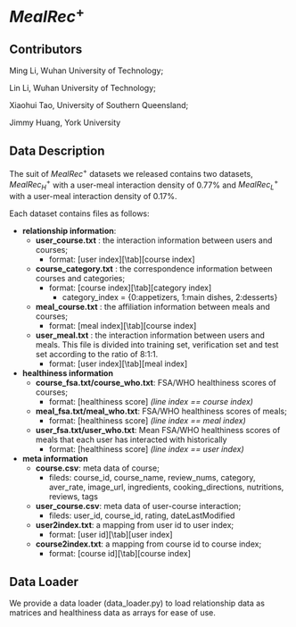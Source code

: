 # $MealRec^+$

## Contributors
Ming Li, Wuhan University of Technology;

Lin Li, Wuhan University of Technology;

Xiaohui Tao, University of Southern Queensland;

Jimmy	Huang, York University

## Data Description
The suit of $MealRec^+$ datasets we released contains two datasets, $MealRec^+_H$ with a user-meal interaction density of 0.77% and $MealRec^+_L$ with a user-meal interaction density of 0.17%.

Each dataset contains files as follows:
- **relationship information**: 
  - **user_course.txt** : the interaction information between users and courses;
      - format: [user index][\tab][course index]
  - **course_category.txt** : the correspondence information between courses and categories;
      - format: [course index][\tab][category index]
        - category_index = {0:appetizers, 1:main dishes, 2:desserts} 
  - **meal_course.txt** : the affiliation information between meals and courses;
      - format: [meal index][\tab][course index]
  - **user_meal.txt** : the interaction information between users and meals. This file is divided into training set, verification set and test set according to the ratio of 8:1:1. 
      - format: [user index][\tab][meal index]
- **healthiness information**
    - **course_fsa.txt/course_who.txt**: FSA/WHO healthiness scores of courses;
      - format: [healthiness score] *(line index == course index)*
    - **meal_fsa.txt/meal_who.txt**: FSA/WHO healthiness scores of meals;
      - format: [healthiness score] *(line index == meal index)*
    - **user_fsa.txt/user_who.txt**: Mean FSA/WHO healthiness scores of meals that each user has interacted with historically
      - format: [healthiness score] *(line index == user index)*
- **meta information**
  - **course.csv**: meta data of course;
    - fileds: course_id, course_name, review_nums, category, aver_rate, image_url, ingredients, cooking_directions, nutritions, reviews, tags
  - **user_course.csv**: meta data of user-course interaction;
    - fileds: user_id, course_id, rating, dateLastModified
  - **user2index.txt**: a mapping from user id to user index;
    - format: [user id][\tab][user index]
  - **course2index.txt**: a mapping from course id to course index;
    - format: [course id][\tab][course index]

## Data Loader
We provide a data loader (data_loader.py) to load relationship data as matrices and healthiness data as arrays for ease of use. 
